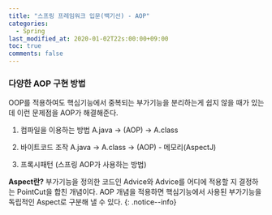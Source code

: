 ```yaml
---
title: "스프링 프레임워크 입문(백기선) - AOP"
categories:
  - Spring
last_modified_at: 2020-01-02T22s:00:00+09:00
toc: true
comments: false
---
```




### 다양한 AOP 구현 방법
OOP를 적용하여도 핵심기능에서 중복되는 부가기능을 분리하는게 쉽지 않을 때가 있는데 이런 문제점을 AOP가 해결해준다.

1. 컴파일을 이용하는 방법
A.java -> (AOP) -> A.class

2. 바이트코드 조작
A.java -> A.class -> (AOP) - 메모리(AspectJ)

3. 프록시패턴 (스프링 AOP가 사용하는 방법)

**Aspect란?** 부가기능을 정의한 코드인 Advice와 Advice를 어디에 적용할 지 결정하는 PointCut을 합친 개념이다. AOP 개념을 적용하면 핵심기능에서 사용된 부가기능을 독립적인 Aspect로 구분해 낼 수 있다.
{: .notice--info}

